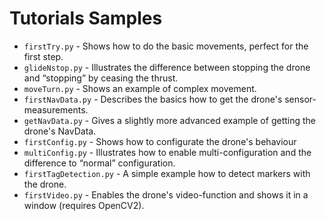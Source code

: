 # Tutorials Samples

* `firstTry.py` - Shows how to do the basic movements, perfect for the first step.
* `glideNstop.py` - Illustrates the difference between stopping the drone and “stopping” by ceasing the thrust.
* `moveTurn.py` - Shows an example of complex movement.
* `firstNavData.py` - Describes the basics how to get the drone's sensor-measurements.
* `getNavData.py` - Gives a slightly more advanced example of getting the drone's NavData.
* `firstConfig.py` - Shows how to configurate the drone's behaviour
* `multiConfig.py` - Illustrates how to enable multi-configuration and the difference to “normal” configuration.
* `firstTagDetection.py` - A simple example how to detect markers with the drone.
* `firstVideo.py` - Enables the drone's video-function and shows it in a window (requires OpenCV2).
